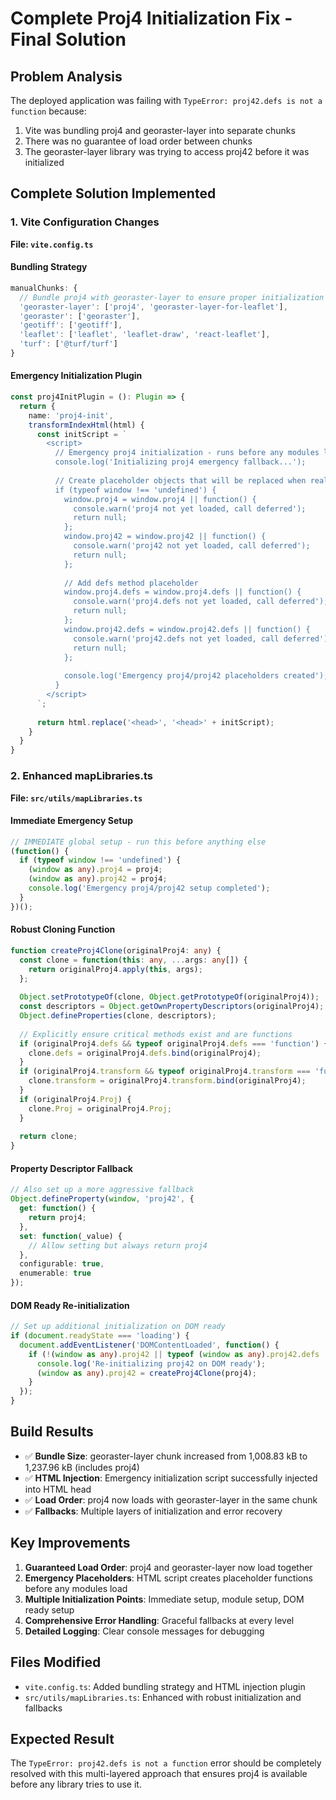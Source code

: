 # Complete Proj4 Initialization Fix - Final Solution

## Problem Analysis
The deployed application was failing with `TypeError: proj42.defs is not a function` because:
1. Vite was bundling proj4 and georaster-layer into separate chunks
2. There was no guarantee of load order between chunks
3. The georaster-layer library was trying to access proj42 before it was initialized

## Complete Solution Implemented

### 1. Vite Configuration Changes
**File: `vite.config.ts`**

#### Bundling Strategy
```typescript
manualChunks: {
  // Bundle proj4 with georaster-layer to ensure proper initialization order
  'georaster-layer': ['proj4', 'georaster-layer-for-leaflet'],
  'georaster': ['georaster'],
  'geotiff': ['geotiff'],
  'leaflet': ['leaflet', 'leaflet-draw', 'react-leaflet'],
  'turf': ['@turf/turf']
}
```

#### Emergency Initialization Plugin
```typescript
const proj4InitPlugin = (): Plugin => {
  return {
    name: 'proj4-init',
    transformIndexHtml(html) {
      const initScript = `
        <script>
          // Emergency proj4 initialization - runs before any modules load
          console.log('Initializing proj4 emergency fallback...');
          
          // Create placeholder objects that will be replaced when real proj4 loads
          if (typeof window !== 'undefined') {
            window.proj4 = window.proj4 || function() { 
              console.warn('proj4 not yet loaded, call deferred'); 
              return null; 
            };
            window.proj42 = window.proj42 || function() { 
              console.warn('proj42 not yet loaded, call deferred'); 
              return null; 
            };
            
            // Add defs method placeholder
            window.proj4.defs = window.proj4.defs || function() {
              console.warn('proj4.defs not yet loaded, call deferred');
              return null;
            };
            window.proj42.defs = window.proj42.defs || function() {
              console.warn('proj42.defs not yet loaded, call deferred');
              return null;
            };
            
            console.log('Emergency proj4/proj42 placeholders created');
          }
        </script>
      `;
      
      return html.replace('<head>', '<head>' + initScript);
    }
  }
}
```

### 2. Enhanced mapLibraries.ts
**File: `src/utils/mapLibraries.ts`**

#### Immediate Emergency Setup
```typescript
// IMMEDIATE global setup - run this before anything else
(function() {
  if (typeof window !== 'undefined') {
    (window as any).proj4 = proj4;
    (window as any).proj42 = proj4;
    console.log('Emergency proj4/proj42 setup completed');
  }
})();
```

#### Robust Cloning Function
```typescript
function createProj4Clone(originalProj4: any) {
  const clone = function(this: any, ...args: any[]) {
    return originalProj4.apply(this, args);
  };
  
  Object.setPrototypeOf(clone, Object.getPrototypeOf(originalProj4));
  const descriptors = Object.getOwnPropertyDescriptors(originalProj4);
  Object.defineProperties(clone, descriptors);
  
  // Explicitly ensure critical methods exist and are functions
  if (originalProj4.defs && typeof originalProj4.defs === 'function') {
    clone.defs = originalProj4.defs.bind(originalProj4);
  }
  if (originalProj4.transform && typeof originalProj4.transform === 'function') {
    clone.transform = originalProj4.transform.bind(originalProj4);
  }
  if (originalProj4.Proj) {
    clone.Proj = originalProj4.Proj;
  }
  
  return clone;
}
```

#### Property Descriptor Fallback
```typescript
// Also set up a more aggressive fallback
Object.defineProperty(window, 'proj42', {
  get: function() {
    return proj4;
  },
  set: function(_value) {
    // Allow setting but always return proj4
  },
  configurable: true,
  enumerable: true
});
```

#### DOM Ready Re-initialization
```typescript
// Set up additional initialization on DOM ready
if (document.readyState === 'loading') {
  document.addEventListener('DOMContentLoaded', function() {
    if (!(window as any).proj42 || typeof (window as any).proj42.defs !== 'function') {
      console.log('Re-initializing proj42 on DOM ready');
      (window as any).proj42 = createProj4Clone(proj4);
    }
  });
}
```

## Build Results
- ✅ **Bundle Size**: georaster-layer chunk increased from 1,008.83 kB to 1,237.96 kB (includes proj4)
- ✅ **HTML Injection**: Emergency initialization script successfully injected into HTML head
- ✅ **Load Order**: proj4 now loads with georaster-layer in the same chunk
- ✅ **Fallbacks**: Multiple layers of initialization and error recovery

## Key Improvements
1. **Guaranteed Load Order**: proj4 and georaster-layer now load together
2. **Emergency Placeholders**: HTML script creates placeholder functions before any modules load
3. **Multiple Initialization Points**: Immediate setup, module setup, DOM ready setup
4. **Comprehensive Error Handling**: Graceful fallbacks at every level
5. **Detailed Logging**: Clear console messages for debugging

## Files Modified
- `vite.config.ts`: Added bundling strategy and HTML injection plugin
- `src/utils/mapLibraries.ts`: Enhanced with robust initialization and fallbacks

## Expected Result
The `TypeError: proj42.defs is not a function` error should be completely resolved with this multi-layered approach that ensures proj4 is available before any library tries to use it.